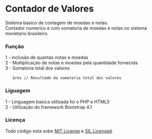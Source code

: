 <h1>Contador de Valores</h1>

Sistema basico de contagem de moedas e notas.<br>
Contador numerico e com somatoria de moedas e notas no sistema monetario brasileiro.

<h3>Função</h3>
1 - inclusão de quantas notas e moedas<br>
2 - Multiplicação de notas e moedas pela quantidade fornecida<br>
3 - Somatoria total dos valores 

<pre> <code>  $res // Resultado da somatoria total dos valores </code> </pre>

<h3>Liguagem</h3>
1 - Linguagem basica utilizada foi o PHP e HTML5<br>
2 - Utilização do framework Bootstrap 4.1<br>

<h3> Licença</h3>
<p>Todo código esta sobe <a href="http://opensource.org/licenses/MIT" rel="nofollow">MIT License</a> e <a href="http://scripts.sil.org/cms/scripts/page.php?item_id=OFL_web" rel="nofollow">SIL Licensed</a>.</p>
